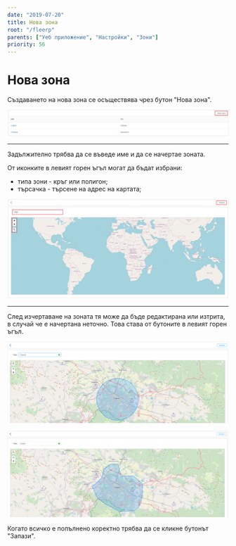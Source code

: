 ```yaml
---
date: "2019-07-20"
title: Нова зона
root: "/fleerp"
parents: ["Уеб приложение", "Настройки", "Зони"]
priority: 56
---
```


# Нова зона

Създаването на нова зона се осъществява чрез бутон "Нова зона".

![Zones](new-zone-bg.png)

---

Задължително трябва да се въведе име и да се начертае зоната.

От иконките в левият горен ъгъл могат да бъдат избрани:

- типа зони - кръг или полигон;
- търсачка - търсене на адрес на картата;

![Zones](zone-bg.png)

---

След изчертаване на зоната тя може да бъде редактирана или изтрита, в случай че е начертана неточно.
Това става от бутоните в левият горен ъгъл. 

![Zones](circle-bg.png)

![Zones](polygon-bg.png)

Когато всичко е попълнено коректно трябва да се кликне бутонът "Запази".
